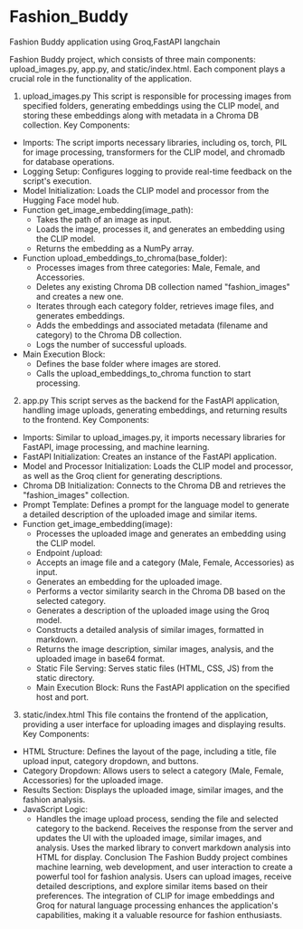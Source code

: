 # Fashion_Buddy
Fashion  Buddy application using Groq,FastAPI langchain

Fashion Buddy project, which consists of three main components: upload_images.py, app.py, and static/index.html. Each component plays a crucial role in the functionality of the application.
1. upload_images.py
This script is responsible for processing images from specified folders, generating embeddings using the CLIP model, and storing these embeddings along with metadata in a Chroma DB collection.
Key Components:
  * Imports: The script imports necessary libraries, including os, torch, PIL for image processing, transformers for the CLIP model, and chromadb for database operations.
  * Logging Setup: Configures logging to provide real-time feedback on the script's execution.
  * Model Initialization: Loads the CLIP model and processor from the Hugging Face model hub.
  * Function get_image_embedding(image_path):
      - Takes the path of an image as input.
      - Loads the image, processes it, and generates an embedding using the CLIP model.
      - Returns the embedding as a NumPy array.
  * Function upload_embeddings_to_chroma(base_folder):
      - Processes images from three categories: Male, Female, and Accessories.
      - Deletes any existing Chroma DB collection named "fashion_images" and creates a new one.
      - Iterates through each category folder, retrieves image files, and generates embeddings.
      - Adds the embeddings and associated metadata (filename and category) to the Chroma DB collection.
      - Logs the number of successful uploads.
  * Main Execution Block:
      - Defines the base folder where images are stored.
      - Calls the upload_embeddings_to_chroma function to start processing.
2. app.py
This script serves as the backend for the FastAPI application, handling image uploads, generating embeddings, and returning results to the frontend.
Key Components:
  * Imports: Similar to upload_images.py, it imports necessary libraries for FastAPI, image processing, and machine learning.
  * FastAPI Initialization: Creates an instance of the FastAPI application.
  * Model and Processor Initialization: Loads the CLIP model and processor, as well as the Groq client for generating descriptions.
  * Chroma DB Initialization: Connects to the Chroma DB and retrieves the "fashion_images" collection.
  * Prompt Template: Defines a prompt for the language model to generate a detailed description of the uploaded image and similar items.
  * Function get_image_embedding(image):
      - Processes the uploaded image and generates an embedding using the CLIP model.
      - Endpoint /upload:
      - Accepts an image file and a category (Male, Female, Accessories) as input.
      - Generates an embedding for the uploaded image.
      - Performs a vector similarity search in the Chroma DB based on the selected category.
      - Generates a description of the uploaded image using the Groq model.
      - Constructs a detailed analysis of similar images, formatted in markdown.
      - Returns the image description, similar images, analysis, and the uploaded image in base64 format.
      - Static File Serving: Serves static files (HTML, CSS, JS) from the static directory.
      - Main Execution Block: Runs the FastAPI application on the specified host and port.
3. static/index.html
This file contains the frontend of the application, providing a user interface for uploading images and displaying results.
Key Components:
  * HTML Structure: Defines the layout of the page, including a title, file upload input, category dropdown, and buttons.
  * Category Dropdown: Allows users to select a category (Male, Female, Accessories) for the uploaded image.
  * Results Section: Displays the uploaded image, similar images, and the fashion analysis.
  * JavaScript Logic:
    - Handles the image upload process, sending the file and selected category to the backend.
Receives the response from the server and updates the UI with the uploaded image, similar images, and analysis.
Uses the marked library to convert markdown analysis into HTML for display.
Conclusion
The Fashion Buddy project combines machine learning, web development, and user interaction to create a powerful tool for fashion analysis. Users can upload images, receive detailed descriptions, and explore similar items based on their preferences. The integration of CLIP for image embeddings and Groq for natural language processing enhances the application's capabilities, making it a valuable resource for fashion enthusiasts.
